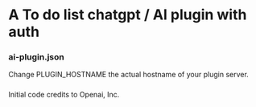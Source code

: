 # A To do list chatgpt / AI plugin with auth

### ai-plugin.json

Change PLUGIN_HOSTNAME the actual hostname of your plugin server.

### 


Initial code credits to Openai, Inc.


